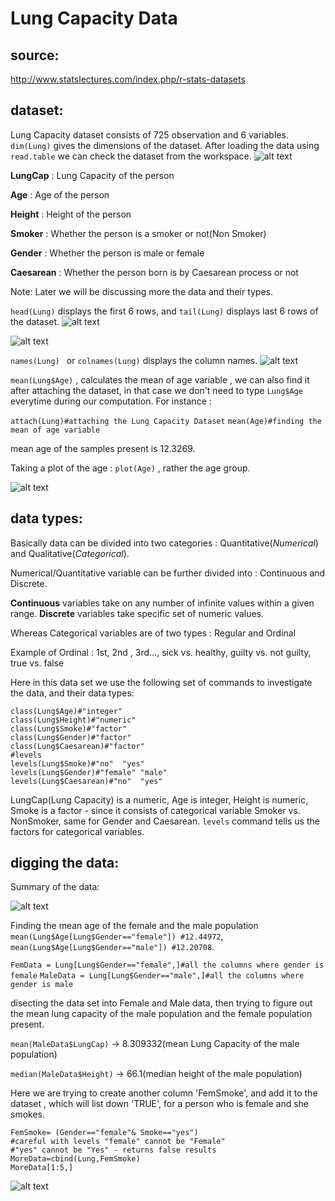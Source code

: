 # Lung Capacity Data

  ## source: 
http://www.statslectures.com/index.php/r-stats-datasets

 ## dataset:

Lung Capacity dataset consists of 725 observation and 6 variables. ```dim(Lung)``` gives the dimensions of the dataset.
After loading the data using ```read.table``` we can check the dataset from the workspace.
![alt text](https://github.com/jishu1989/BioStatistical-Approach/blob/master/Lung_Capacity_Data/screenshot/dataset.JPG)

**LungCap** : Lung Capacity of the person

**Age** : Age of the person

**Height** : Height of the person

**Smoker** : Whether the person is a smoker or not(Non Smoker)

**Gender** : Whether the person is male or female

**Caesarean** : Whether the person born is by Caesarean process or not

Note: Later we will be discussing more the data and their types.

```head(Lung)``` displays the first 6 rows, and ```tail(Lung)``` displays last 6 rows of the dataset.
![alt text](https://github.com/jishu1989/BioStatistical-Approach/blob/master/Lung_Capacity_Data/screenshot/head_6.JPG)     

![alt text](https://github.com/jishu1989/BioStatistical-Approach/blob/master/Lung_Capacity_Data/screenshot/tail_6.JPG)

```names(Lung) ``` or ```colnames(Lung)``` displays the column names.
![alt text](https://github.com/jishu1989/BioStatistical-Approach/blob/master/Lung_Capacity_Data/screenshot/column_names.JPG)

```mean(Lung$Age)``` , calculates the mean of age variable , we can also find it after attaching the dataset, in that case we don't need
to type ```Lung$Age``` everytime during our computation. For instance :

 ``` attach(Lung)#attaching the Lung Capacity Dataset ```
   ``` mean(Age)#finding the mean of age variable ``` 

mean age of the samples present is 12.3269.

Taking a plot of the age : ```plot(Age)``` , rather the age group.

![alt text](https://github.com/jishu1989/BioStatistical-Approach/blob/master/Lung_Capacity_Data/screenshot/age_plot.JPG)

 ## data types:
 
 Basically data can be divided into two categories : Quantitative(*Numerical*) and Qualitative(*Categorical*).
 
 Numerical/Quantitative variable can be further divided into : Continuous and Discrete.
 
 **Continuous** variables take on any number of infinite values within a given range.
 **Discrete** variables take specific set of numeric values.
 
 Whereas Categorical variables are of two types : Regular and Ordinal
 
 Example of Ordinal : 1st, 2nd , 3rd..., sick vs. healthy, guilty vs. not guilty, true vs. false
 
 Here in this data set we use the following set of commands to investigate the data, and their data types:
 
 ```class(Lung$LungCap)#"numeric"
class(Lung$Age)#"integer"
class(Lung$Height)#"numeric"
class(Lung$Smoke)#"factor"
class(Lung$Gender)#"factor"
class(Lung$Caesarean)#"factor"
#levels
levels(Lung$Smoke)#"no"  "yes"
levels(Lung$Gender)#"female" "male"
levels(Lung$Caesarean)#"no"  "yes"
```

LungCap(Lung Capacity) is a numeric, Age is integer, Height is numeric, Smoke is a factor - since it consists of categorical variable Smoker vs. NonSmoker, same for Gender and Caesarean. ```levels``` command tells us the factors for categorical variables.

 ## digging the data:
 
 Summary of the data:
 
 ![alt text](https://github.com/jishu1989/BioStatistical-Approach/blob/master/Lung_Capacity_Data/screenshot/summary.JPG)
 
 Finding the mean age of the female and the male population ```mean(Lung$Age[Lung$Gender=="female"]) #12.44972```, ```mean(Lung$Age[Lung$Gender=="male"]) #12.20708```.
 
 ```FemData = Lung[Lung$Gender=="female",]#all the columns where gender is female```
   ```MaleData = Lung[Lung$Gender=="male",]#all the columns where gender is male```
   
 disecting the data set into Female and Male data, then trying to figure out the mean lung capacity of the male population and the female population present.
   
 ```mean(MaleData$LungCap)``` -> 8.309332(mean Lung Capacity of the male population)
   
   ```median(MaleData$Height)``` -> 66.1(median height of the male population)

Here we are trying to create another column 'FemSmoke', and add it to the dataset , which will list down 'TRUE', for a person who is female and she smokes.

```
FemSmoke= (Gender=="female"& Smoke=="yes")
#careful with levels "female" cannot be "Female"
#"yes" cannot be "Yes" - returns false results
MoreData=cbind(Lung,FemSmoke)
MoreData[1:5,]
```
 ![alt text](https://github.com/jishu1989/BioStatistical-Approach/blob/master/Lung_Capacity_Data/screenshot/more_data.JPG)
 
 
 
 
 
 
 

 
 
 







